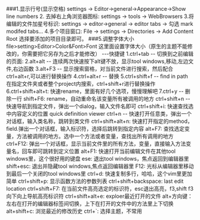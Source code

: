 ###1.显示行号(显示空格)
settings -> Editor->general->Appearance->Show line numbers
2. 去掉右上角浏览器图标:
settings -> tools -> WebBrowsers
3.将编辑的文件加星号标识:
settings -> editor->general -> editor tabs -> 勾选 mark modifed tabs…
4.多个项目窗口:
File -> settings -> Directories -> Add Content Root 选择要添加的项目目录即可。
###5.调整字体大小
file>setting>Editor>Color&Font>Font 这里面设置字体大小（原生的主题不能修改的，你需要把它另存为之后才能修改）
---快捷键
1.ctrl+tab              --  切换到之前编辑的页面:
2.alt+alt               --  连续两次快速按下alt键不放，显示tool windows,移动,左边文件,右边函数
3.alt+F3                --  显示搜索窗格，对当前文件进行搜索，然后配合ctrl+alt+r,可以进行替换操作
4.ctrl+alt+r    --  替换
5.ctrl+shift+f  --  find in path 在指定文件夹或者整个project内搜索，ctrl+shift+r进行替换操作
6.ctrl+shift+alt+t: 快速rename，里面有好几个选项，慢慢理解吧
7.ctrl+y      --  删除一行
shift+F6:         rename，自动重命名该变量所有被调用的地方
ctrl+shift+n    --      快速导航到指定文件，弹出一个dialog，输入文件名即可
ctrl+shift+i:     快速查找选中内容定义的位置 quick definition viewer
ctrl+n                  --      快速打开任意类，弹出一个对话框，输入类名称，跳转到类文件
ctrl+shift+alt+n: 快速打开指定的method，field.弹出一个对话框，输入标识符，选择后跳转到指定内容
alt+F7:           查找选定变量，方法被调用的地方。选中一个方法或者变量，查找出所有调用的地方
ctrl+F12:         弹出一个对话框，显示当前文件里的所有方法，变量，直接输入方法变量名，回车即可跳转到定义位置
alt+F1:           快速打开当前编辑文件在其他tool windows里，这个很好用的键盘
ese:              退出tool windows，焦点返回到编辑器里
shift+esc:        退出并隐藏tool windows,焦点返回编辑器里
F12:              光标从编辑器里移动到最后一个关闭的tool windows里
ctrl+d:       快速复制多行，哈哈，这个vim里更加简单
ctrl+shift+p:     显示函数方法的参数列表
ctrl+shift+backspace: last edit location
ctrl+shift+F7:    在当前文件高亮选定的标识符，esc退出高亮，f3,shift f3向下向上导航高亮标识符
ctrl+shift+alt+e: exploer最近打开的文件
alt+方向键：      左右在打开的编辑器标签间切换，上下在打开的文件中的方法里上下切换
alt+shift+c:      浏览最近的修改历史
ctrl+`:           选择主题，不常用